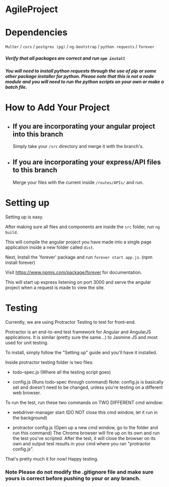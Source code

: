 # AgileProject

# Dependencies
`Multer` / `cors` / `postgres (pg)` / `ng-bootstrap` / `python requests` / `forever`

##### Verify that all packages are correct and run `npm install`
##### You will need to install python requests through the use of pip or some other package installer for python.  Please note that this is not a node module and you will need to run the python scripts on your own or make a batch file.

# How to Add Your Project
* ## If you are incorporating your angular project into this branch
  Simply take your `/src` directory and merge it with the branch's.

* ## If you are incorporating your express/API files to this branch
  Merge your files with the current inside `/routes/APIs/` and run.

# Setting up
Setting up is easy.

After making sure all files and components are inside the `src` folder, run `ng build`.

This will compile the angular project you have made into a single page application inside a new folder called `dist`.

Next, Install the 'forever' package and run `forever start app.js`.
(npm install forever)

Visit https://www.npmjs.com/package/forever for documentation.

This will start up express listening on port 3000 and serve the angular project when a request is made to view the site.

# Testing
Currently, we are using Protractor Testing to test for front-end.

Protractor is an end-to-end test framework for Angular and AngularJS applications. It is similar (pretty sure the same...) to Jasmine JS and most used for unit testing.

To install, simply follow the "Setting up" guide and you'll have it installed.

Inside protractor testing folder is two files:
* todo-spec.js (Where all the testing script goes)

* config.js (Runs todo-spec through command)
Note: config.js is basically set and doesn't need to be changed, unless you're testing on a different web browser.

To run the test, run these two commands on TWO DIFFERENT cmd window:
* webdriver-manager start (DO NOT close this cmd window, let it run in the background)

* protractor config.js (Open up a new cmd window, go to the folder and run this command)
The Chrome browser will fire up on its own and run the test you've scripted. After the test, it will close the browser on its own and output test results in your cmd where you ran "protractor config.js".

That's pretty much it for now! Happy testing.
### Note Please do not modify the .gitignore file and make sure yours is correct before pushing to your or any branch.
